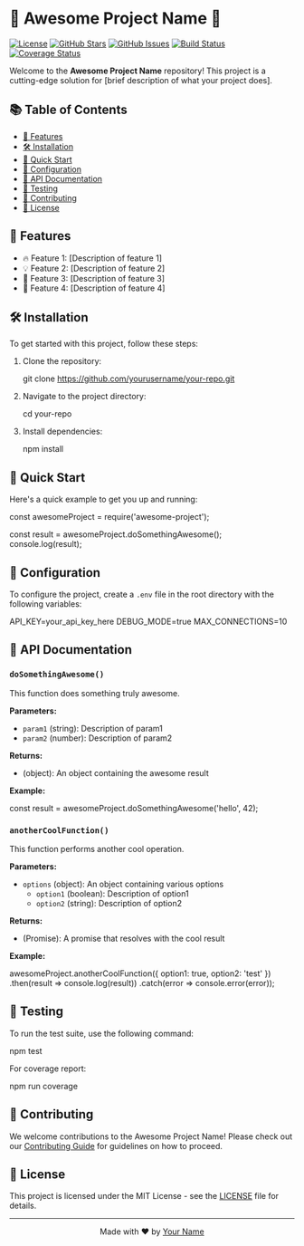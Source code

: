 
# 🌈 Awesome Project Name 🚀

[![License](https://img.shields.io/badge/license-MIT-blue.svg)](LICENSE)
[![GitHub Stars](https://img.shields.io/github/stars/yourusername/your-repo.svg)](https://github.com/yourusername/your-repo/stargazers)
[![GitHub Issues](https://img.shields.io/github/issues/yourusername/your-repo.svg)](https://github.com/yourusername/your-repo/issues)
[![Build Status](https://travis-ci.org/yourusername/your-repo.svg?branch=master)](https://travis-ci.org/yourusername/your-repo)
[![Coverage Status](https://coveralls.io/repos/github/yourusername/your-repo/badge.svg?branch=master)](https://coveralls.io/github/yourusername/your-repo?branch=master)

Welcome to the **Awesome Project Name** repository! This project is a cutting-edge solution for [brief description of what your project does].

## 📚 Table of Contents

- [🌟 Features](#-features)
- [🛠️ Installation](#️-installation)
- [🚀 Quick Start](#-quick-start)
- [🔧 Configuration](#-configuration)
- [📖 API Documentation](#-api-documentation)
- [🧪 Testing](#-testing)
- [🤝 Contributing](#-contributing)
- [📄 License](#-license)

## 🌟 Features

- 🔥 Feature 1: [Description of feature 1]
- 💡 Feature 2: [Description of feature 2]
- 🚀 Feature 3: [Description of feature 3]
- 🎨 Feature 4: [Description of feature 4]

## 🛠️ Installation

To get started with this project, follow these steps:

1. Clone the repository:
   
   git clone https://github.com/yourusername/your-repo.git
   

2. Navigate to the project directory:
   
   cd your-repo
   

3. Install dependencies:
   
   npm install
   

## 🚀 Quick Start

Here's a quick example to get you up and running:


const awesomeProject = require('awesome-project');

const result = awesomeProject.doSomethingAwesome();
console.log(result);


## 🔧 Configuration

To configure the project, create a `.env` file in the root directory with the following variables:


API_KEY=your_api_key_here
DEBUG_MODE=true
MAX_CONNECTIONS=10


## 📖 API Documentation

### `doSomethingAwesome()`

This function does something truly awesome.

**Parameters:**
- `param1` (string): Description of param1
- `param2` (number): Description of param2

**Returns:**
- (object): An object containing the awesome result

**Example:**

const result = awesomeProject.doSomethingAwesome('hello', 42);


### `anotherCoolFunction()`

This function performs another cool operation.

**Parameters:**
- `options` (object): An object containing various options
  - `option1` (boolean): Description of option1
  - `option2` (string): Description of option2

**Returns:**
- (Promise): A promise that resolves with the cool result

**Example:**

awesomeProject.anotherCoolFunction({ option1: true, option2: 'test' })
  .then(result => console.log(result))
  .catch(error => console.error(error));


## 🧪 Testing

To run the test suite, use the following command:


npm test


For coverage report:


npm run coverage


## 🤝 Contributing

We welcome contributions to the Awesome Project Name! Please check out our [Contributing Guide](CONTRIBUTING.md) for guidelines on how to proceed.

## 📄 License

This project is licensed under the MIT License - see the [LICENSE](LICENSE) file for details.

---

<p align="center">
  Made with ❤️ by <a href="https://github.com/yourusername">Your Name</a>
</p>
